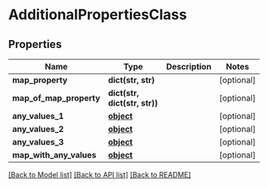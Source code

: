 # AdditionalPropertiesClass

## Properties
Name | Type | Description | Notes
------------ | ------------- | ------------- | -------------
**map_property** | **dict(str, str)** |  | [optional] 
**map_of_map_property** | **dict(str, dict(str, str))** |  | [optional] 
**any_values_1** | [**object**](.md) |  | [optional] 
**any_values_2** | [**object**](.md) |  | [optional] 
**any_values_3** | [**object**](.md) |  | [optional] 
**map_with_any_values** | [**object**](.md) |  | [optional] 

[[Back to Model list]](../README.md#documentation-for-models) [[Back to API list]](../README.md#documentation-for-api-endpoints) [[Back to README]](../README.md)


